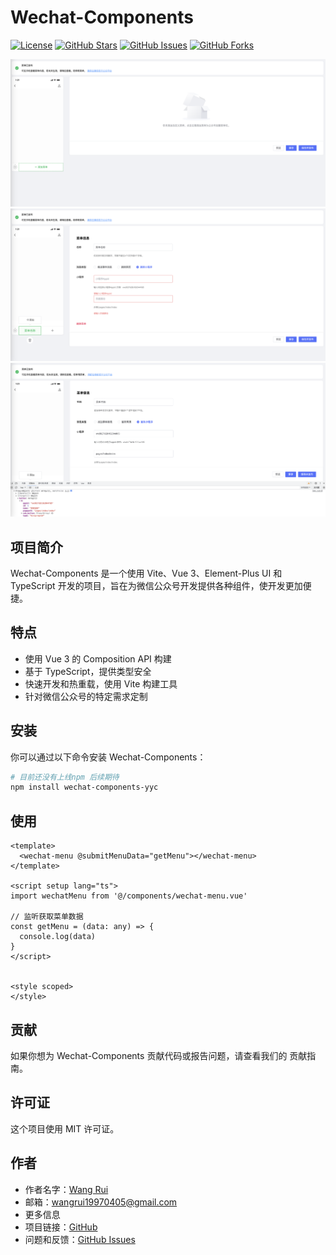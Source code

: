 # Wechat-Components

[![License](https://img.shields.io/badge/license-MIT-blue.svg)](LICENSE)
[![GitHub Stars](https://img.shields.io/github/stars/yaoyaochil/wechat-components.svg)](https://github.com/yaoyaochil/wechat-components/stargazers)
[![GitHub Issues](https://img.shields.io/github/issues/yaoyaochil/wechat-components.svg)](https://github.com/yaoyaochil/wechat-components/issues)
[![GitHub Forks](https://img.shields.io/github/forks/yaoyaochil/wechat-components.svg)](https://github.com/yaoyaochil/wechat-components/network)

![项目截图](./img/wechat-menu.png)
![项目截图](./img/wechat-menu1.png)
![项目截图](./img/wechat-menu2.png)

## 项目简介

Wechat-Components 是一个使用 Vite、Vue 3、Element-Plus UI 和 TypeScript 开发的项目，旨在为微信公众号开发提供各种组件，使开发更加便捷。

## 特点

- 使用 Vue 3 的 Composition API 构建
- 基于 TypeScript，提供类型安全
- 快速开发和热重载，使用 Vite 构建工具
- 针对微信公众号的特定需求定制

## 安装

你可以通过以下命令安装 Wechat-Components：

```bash
# 目前还没有上线npm 后续期待
npm install wechat-components-yyc
```

## 使用
```vue
<template>
  <wechat-menu @submitMenuData="getMenu"></wechat-menu>
</template>

<script setup lang="ts">
import wechatMenu from '@/components/wechat-menu.vue'

// 监听获取菜单数据
const getMenu = (data: any) => {
  console.log(data)
}
</script>


<style scoped>
</style>
```

## 贡献
如果你想为 Wechat-Components 贡献代码或报告问题，请查看我们的 贡献指南。

## 许可证
这个项目使用 MIT 许可证。

## 作者
- 作者名字：[Wang Rui](https://github.com/yaoyaochil)
- 邮箱：wangrui19970405@gmail.com
- 更多信息
- 项目链接：[GitHub](https://github.com/yaoyaochil/wechat-components)
- 问题和反馈：[GitHub Issues](https://github.com/yaoyaochil/wechat-components/issues)

